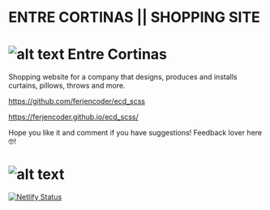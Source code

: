 # ENTRE CORTINAS || SHOPPING SITE

# ![alt text](https://i.ibb.co/CJXgTwN/ecd-ico-32x32.png 'Logo de Entre Cortinas') Entre Cortinas

Shopping website for a company that designs, produces and installs curtains, pillows, throws and more.

https://github.com/ferjencoder/ecd_scss

https://ferjencoder.github.io/ecd_scss/

Hope you like it and comment if you have suggestions! Feedback lover here 🤓!

# ![alt text](https://i.ibb.co/jJpmnX1/ecd-web.jpg "Image of Entre Cortina's site")

[![Netlify Status](https://api.netlify.com/api/v1/badges/61a9c88d-5f49-47c9-9fd3-77cef5cb972e/deploy-status)](https://app.netlify.com/sites/entrecortinas/deploys)
